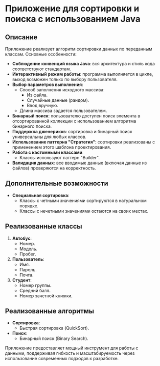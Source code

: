 # Приложение для сортировки и поиска с использованием Java

## Описание

Приложение реализует алгоритм сортировки данных по переданным классам. Основные особенности:
- **Соблюдение конвенций языка Java**: вся архитектура и стиль кода соответствуют стандартам.
- **Интерактивный режим работы**: программа выполняется в цикле, выход возможен только по выбору пользователя.
- **Выбор параметров выполнения**:
  - Способ заполнения исходного массива:
    - Из файла.
    - Случайные данные (рандом).
    - Ввод вручную.
  - Длина массива задается пользователем.
- **Бинарный поиск**: пользователю доступен поиск элемента в отсортированной коллекции с использованием алгоритма бинарного поиска.
- **Поддержка дженериков**: сортировка и бинарный поиск универсальны для любых классов.
- **Использование паттерна "Стратегия"**: сортировки реализованы с применением этого шаблона проектирования.
- **Работа с кастомными классами**:
  - Классы используют паттерн "Builder".
- **Валидация данных**: все вводимые данные (включая данные из файлов) проверяются на корректность.

## Дополнительные возможности

- **Специальная сортировка**:
  - Классы с четными значениями сортируются в натуральном порядке.
  - Классы с нечетными значениями остаются на своих местах.

## Реализованные классы

1. **Автобус**:
   - Номер.
   - Модель.
   - Пробег.
2. **Пользователь**:
   - Имя.
   - Пароль.
   - Почта.
3. **Студент**:
   - Номер группы.
   - Средний балл.
   - Номер зачетной книжки.

## Реализованные алгоритмы

- **Сортировка**:
  - Быстрая сортировка (QuickSort).
- **Поиск**:
  - Бинарный поиск (Binary Search).

Приложение предоставляет мощный инструмент для работы с данными, поддерживая гибкость и масштабируемость через использование современных подходов к разработке.
